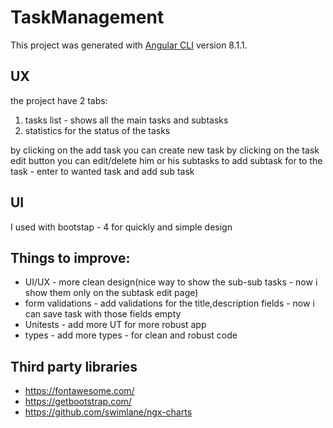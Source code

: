 # TaskManagement

This project was generated with [Angular CLI](https://github.com/angular/angular-cli) version 8.1.1.

## UX

the project have 2 tabs: 
1. tasks list - shows all the main tasks and subtasks
2. statistics for the status of the tasks

by clicking on the add task you can create new task
by clicking on the task edit button you can edit/delete him or his subtasks 
to add subtask for to the task - enter to wanted task and add sub task

## UI

I used with bootstap - 4 for quickly and simple design

## Things to improve:
  * UI/UX - more clean design(nice way to show the sub-sub tasks - now i show them only on the subtask edit page)
  * form validations - add validations for the title,description fields  - now i can save task with those fields empty
  * Unitests - add more UT for more robust app
  * types - add more types - for clean and robust code
  
## Third party libraries
* https://fontawesome.com/
* https://getbootstrap.com/
* https://github.com/swimlane/ngx-charts
